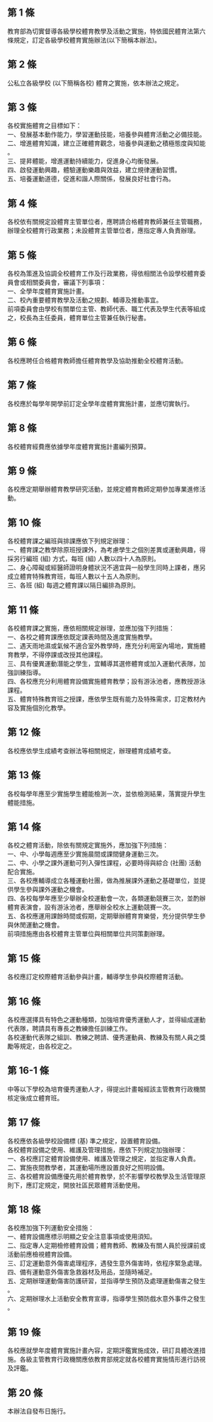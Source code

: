 第 1 條
-------
教育部為切實督導各級學校體育教學及活動之實施，特依國民體育法第六  
條規定，訂定各級學校體育實施辦法(以下簡稱本辦法)。

第 2 條
-------
公私立各級學校 (以下簡稱各校) 體育之實施，依本辦法之規定。

第 3 條
-------
各校實施體育之目標如下：  
一、發展基本動作能力，學習運動技能，培養參與體育活動之必備技能。  
二、增進體育知識，建立正確體育觀念，培養參與運動之積極態度與知能  
    。  
三、提昇體能，增進運動持續能力，促進身心均衡發展。  
四、啟發運動興趣，體驗運動樂趣與效益，建立規律運動習慣。  
五、培養運動道德，促進和諧人際關係，發展良好社會行為。

第 4 條
-------
各校依有關規定設體育主管單位者，應聘請合格體育教師兼任主管職務，  
辦理全校體育行政業務；未設體育主管單位者，應指定專人負責辦理。

第 5 條
-------
各校為策進及協調全校體育工作及行政業務，得依相關法令設學校體育委  
員會或相關委員會，審議下列事項：  
一、全學年度體育實施計畫。  
二、校內重要體育教學及活動之規劃、輔導及推動事宜。  
前項委員會由學校有關單位主管、教師代表、職工代表及學生代表等組成  
之，校長為主任委員，體育單位主管兼任執行秘書。

第 6 條
-------
各校應聘任合格體育教師擔任體育教學及協助推動全校體育活動。

第 7 條
-------
各校應於每學年開學前訂定全學年度體育實施計畫，並應切實執行。

第 8 條
-------
各校體育經費應依據學年度體育實施計畫編列預算。

第 9 條
-------
各校應定期舉辦體育教學研究活動，並規定體育教師定期參加專業進修活  
動。

第 10 條
--------
各校體育課之編班與排課應依下列規定辦理：  
一、體育課之教學除原班授課外，為考慮學生之個別差異或運動興趣，得  
    採另行編班 (組) 方式，每班 (組) 人數以四十人為原則。  
二、身心障礙或經醫師證明身體狀況不適宜與一般學生同時上課者，應另  
    成立體育特殊教育班，每班人數以十五人為原則。  
三、各班 (組) 每週之體育課以隔日編排為原則。

第 11 條
--------
各校體育課之實施，應依相關規定辦理，並應加強下列措施：  
一、各校之體育課應依既定課表時間及進度實施教學。  
二、遇天雨地濕或氣候不適合室外教學時，應充分利用室內場地，實施體  
    育教學，不得停課或改授其他課程。  
三、具有優異運動潛能之學生，宜輔導其選修體育或加入運動代表隊，加  
    強訓練指導。  
四、各校應充分利用體育設備實施體育教學；設有游泳池者，應教授游泳  
    課程。  
五、體育特殊教育班之授課，應依學生既有能力及特殊需求，訂定教材內  
    容及實施個別化教學。

第 12 條
--------
各校應依學生成績考查辦法等相關規定，辦理體育成績考查。

第 13 條
--------
各校每學年應至少實施學生體能檢測一次，並依檢測結果，落實提升學生  
體能措施。

第 14 條
--------
各校之體育活動，除依有關規定實施外，應加強下列措施：  
一、中、小學每週應至少實施晨間或課間健身運動三次。  
二、中、小學之課外運動可列入彈性課程，必要時得與綜合 (社團) 活動  
    配合實施。  
三、各校應輔導成立各種運動社團，做為推展課外運動之基礎單位，並提  
    供學生參與課外運動之機會。  
四、各校每學年應至少舉辦全校運動會一次，各類運動競賽三次，並酌辦  
    體育表演會，設有游泳池者，應舉辦全校水上運動競賽一次。  
五、各校應運用課餘時間或假期，定期舉辦體育育樂營，充分提供學生參  
    與休閒運動之機會。  
前項措施應由各校體育主管單位與相關單位共同策劃辦理。

第 15 條
--------
各校應訂定校際體育活動參與計畫，輔導學生參與校際體育活動。

第 16 條
--------
各校應選擇具有特色之運動種類，加強培育優秀運動人才，並得組成運動  
代表隊，聘請具有專長之教練擔任訓練工作。  
各校運動代表隊之組訓、教練之聘請、優秀運動員、教練及有關人員之獎  
勵等規定，由各校定之。

第 16-1 條
----------
中等以下學校為培育優秀運動人才，得提出計畫報經該主管教育行政機關  
核定後成立體育班。

第 17 條
--------
各校應依各級學校設備標 (基) 準之規定，設置體育設備。  
各校體育設備之使用、維護及管理措施，應依下列規定加強辦理：  
一、各校應訂定體育設備使用、維護及管理之規定，並指定專人負責。  
二、實施夜間教學者，其運動場所應設置良好之照明設備。  
三、各校體育設備應優先用於體育教學，於不影響學校教學及生活管理原  
    則下，應訂定規定，開放社區民眾體育活動使用。

第 18 條
--------
各校應加強下列運動安全措施：  
一、體育設備應標示明顯之安全注意事項或使用須知。  
二、指定專人定期檢修體育設備；體育教師、教練及有關人員於授課前或  
    活動前應檢視體育設備。  
三、訂定運動意外傷害處理程序，遇發生意外傷害時，依程序緊急處理。  
四、備有運動意外傷害急救器材及用品，並隨時補足。  
五、定期辦理運動傷害防護研習，並指導學生預防及處理運動傷害之發生  
    。  
六、定期辦理水上活動安全教育宣導，指導學生預防戲水意外事件之發生  
    。

第 19 條
--------
各校應就學年度體育實施計畫內容，定期評鑑實施成效，研訂具體改進措  
施。各級主管教育行政機關應依教育部規定就各校體育實施情形進行訪視  
及評鑑。

第 20 條
--------
本辦法自發布日施行。


